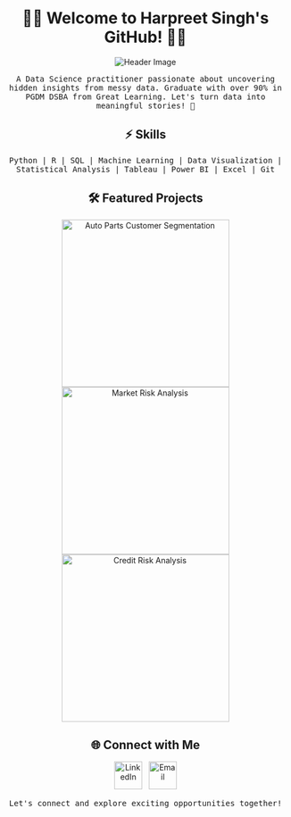 <!-- Header Section -->
<h1 align="center">👨‍💻 Welcome to Harpreet Singh's GitHub! 👨‍💻</h1>

<p align="center">
  <img src="link_to_header_image.png" alt="Header Image">
</p>

<!-- Introduction Section -->
<p align="center">
  <samp>
    A Data Science practitioner passionate about uncovering hidden insights from messy data. Graduate with over 90% in PGDM DSBA from Great Learning. Let's turn data into meaningful stories! 🚀
  </samp>
</p>

<!-- Skills Section -->
<h2 align="center">⚡️ Skills</h2>
<p align="center">
  <samp>
    Python | R | SQL | Machine Learning | Data Visualization | Statistical Analysis | Tableau | Power BI | Excel | Git
  </samp>
</p>

<!-- Projects Section -->
<h2 align="center">🛠️ Featured Projects</h2>

<p align="center">
  <a href="link_to_auto_parts_project"><img src="link_to_auto_parts_image.png" width="300" alt="Auto Parts Customer Segmentation"></a>
  <a href="link_to_market_risk_project"><img src="link_to_market_risk_image.png" width="300" alt="Market Risk Analysis"></a>
  <a href="link_to_credit_risk_project"><img src="link_to_credit_risk_image.png" width="300" alt="Credit Risk Analysis"></a>
</p>

<!-- Contact Section -->
<h2 align="center">🌐 Connect with Me</h2>

<p align="center">
  <a href="link_to_linkedin_profile"><img src="linkedin_icon.png" width="50" alt="LinkedIn"></a>&nbsp;&nbsp;
  <a href="singhharpreet0194@gmail.com"><img src="email_icon.png" width="50" alt="Email"></a>
</p>

<!-- Footer Section -->
<p align="center">
  <samp>
    Let's connect and explore exciting opportunities together!
  </samp>
</p>
